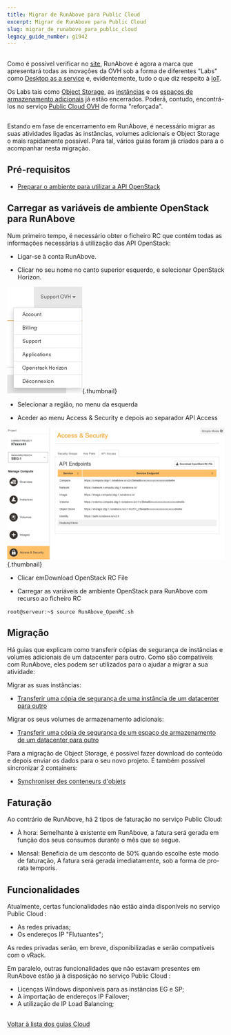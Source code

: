 ```yaml
---
title: Migrar de RunAbove para Public Cloud
excerpt: Migrar de RunAbove para Public Cloud
slug: migrar_de_runabove_para_public_cloud
legacy_guide_number: g1942
---
```



## 
Como é possível verificar no [site](https://www.runabove.com/index.xml), RunAbove é agora a marca que apresentará todas as inovações da OVH sob a forma de diferentes "Labs" como [Desktop as a service](https://www.runabove.com/deskaas.xml) e, evidentemente, tudo o que diz respeito à [IoT](https://www.runabove.com/iot-paas-timeseries.xml).

Os Labs tais como [Object Storage](https://www.runabove.com/cloud-storage.xml), as [instâncias](https://www.runabove.com/cloud-instance.xml) e os [espaços de armazenamento adicionais](https://www.runabove.com/cloud-disks.xml) já estão encerrados. Poderá, contudo, encontrá-los no serviço [Public Cloud OVH](https://www.ovh.com/fr/cloud/) de forma "reforçada".


## 
Estando em fase de encerramento em RunAbove, é necessário migrar as suas atividades ligadas às instâncias, volumes adicionais e Object Storage o mais rapidamente possível.
Para tal, vários guias foram já criados para a o acompanhar nesta migração.


## Pré-requisitos

- [Preparar o ambiente para utilizar a API OpenStack]({legacy}1851)




## Carregar as variáveis de ambiente OpenStack para RunAbove
Num primeiro tempo, é necessário obter o ficheiro RC que contém todas as informações necessárias á utilização das API OpenStack:


- Ligar-se à conta RunAbove.

- Clicar no seu nome no canto superior esquerdo, e selecionar OpenStack Horizon.



![](images/img_3038.jpg){.thumbnail}

- Selecionar a região, no menu da esquerda

- Aceder ao menu Access & Security e depois ao separador API Access



![](images/img_3039.jpg){.thumbnail}

- Clicar emDownload OpenStack RC File

- Carregar as variáveis de ambiente OpenStack para RunAbove com recurso ao ficheiro RC


```
root@serveur:~$ source RunAbove_OpenRC.sh
```





## Migração
Há  guias que explicam como transferir cópias de segurança de instâncias e volumes adicionais de um datacenter para outro.
Como são compatíveis com RunAbove, eles podem ser utilizados para o ajudar a migrar a sua atividade:


Migrar as suas instâncias:

- [Transferir uma cópia de segurança de uma instância de um datacenter para outro]({legacy}1853)


Migrar os seus volumes de armazenamento adicionais:

- [Transferir uma cópia de segurança de um espaço de armazenamento de um datacenter para outro]({legacy}1941)


Para a migração de Object Storage, é possível fazer download do conteúdo e depois enviar os dados para o seu novo projeto. É também possível sincronizar 2 containers:

- [Synchroniser des conteneurs d'objets]({legacy}1919)




## Faturação
Ao contrário de RunAbove, há 2 tipos de faturação no serviço Public Cloud:


- À hora: Semelhante à existente em RunAbove, a fatura será gerada em função dos seus consumos durante o mês que se segue.

- Mensal: Beneficia de um desconto de 50% quando escolhe este modo de faturação, A fatura será gerada imediatamente, sob a forma de pro-rata temporis.




## Funcionalidades
Atualmente, certas funcionalidades não estão ainda disponíveis no serviço Public Cloud :


- As redes privadas;
- Os endereços IP "Flutuantes";


As redes privadas serão, em breve, disponibilizadas e serão compatíveis com o vRack.

Em paralelo, outras funcionalidades que não estavam presentes em RunAbove estão já à disposição no serviço Public Cloud :


- Licenças Windows disponíveis para as instâncias EG e SP;
- A importação de endereços IP Failover;
- A utilização de IP Load Balancing;




## 
[Voltar à lista dos guias Cloud]({legacy}1785)

